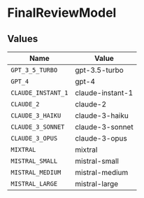 # FinalReviewModel


## Values

| Name               | Value              |
| ------------------ | ------------------ |
| `GPT_3_5_TURBO`    | gpt-3.5-turbo      |
| `GPT_4`            | gpt-4              |
| `CLAUDE_INSTANT_1` | claude-instant-1   |
| `CLAUDE_2`         | claude-2           |
| `CLAUDE_3_HAIKU`   | claude-3-haiku     |
| `CLAUDE_3_SONNET`  | claude-3-sonnet    |
| `CLAUDE_3_OPUS`    | claude-3-opus      |
| `MIXTRAL`          | mixtral            |
| `MISTRAL_SMALL`    | mistral-small      |
| `MISTRAL_MEDIUM`   | mistral-medium     |
| `MISTRAL_LARGE`    | mistral-large      |